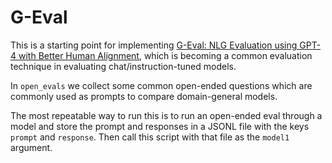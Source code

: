# G-Eval

This is a starting point for implementing [G-Eval: NLG Evaluation using GPT-4 with Better Human Alignment](https://arxiv.org/abs/2303.16634), which is becoming a common evaluation technique in evaluating chat/instruction-tuned models.

In `open_evals` we collect some common open-ended questions which are commonly used as prompts to compare domain-general models.

The most repeatable way to run this is to run an open-ended eval through a model and store the prompt and responses in a JSONL file with the keys `prompt` and `response`. Then call this script with that file as the `model1` argument.
